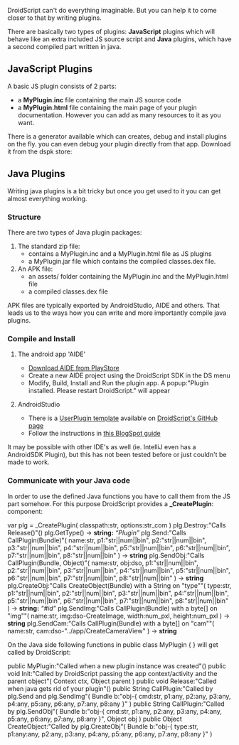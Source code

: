 DroidScript can't do everything imaginable. But you can help it to come closer to that by writing plugins.

There are basically two types of plugins: **JavaScript** plugins which will behave like an extra included JS source script and
**Java** plugins, which have a second compiled part written in java.

## JavaScript Plugins
A basic JS plugin consists of 2 parts:
- a **MyPlugin.inc** file containing the main JS source code
- a **MyPlugin.html** file containing the main page of your plugin documentation.
However you can add as many resources to it as you want.

There is a generator available which can creates, debug and install plugins on the fly. you can even debug your plugin directly from that app.
Download it from the dspk store: [](https://dspk.justplayer.de/browse/view/67)


## Java Plugins
Writing java plugins is a bit tricky but once you get used to it you can get almost everything working.

### Structure
There are two types of Java plugin packages:
1. The standard zip file:
	- contains a MyPlugin.inc and a MyPlugin.html file as JS plugins
	- a MyPlugin.jar file which contains the compiled classes.dex file.
2. An APK file:
	- an assets/ folder containing the MyPlugin.inc and the MyPlugin.html file
	- a compiled classes.dex file

APK files are typically exported by AndroidStudio, AIDE and others.
That leads us to the ways how you can write and more importantly compile java plugins.

### Compile and Install
1. The android app 'AIDE'
	- [Download AIDE from PlayStore](https://play.google.com/store/apps/details?id=com.aide.ui)
	- Create a new AIDE project using the DroidScript SDK in the DS menu
	- Modify, Build, Install and Run the plugin app. A popup:"Plugin installed. Please restart DroidScript." will appear

2. AndroidStudio
	- There is a [UserPlugin template](https://github.com/DroidScript/Plugin-UserPlugin) available on [DroidScript's GitHub page](https://github.com/DroidScript)
	- Follow the instructions in [this BlogSpot guide](https://symbroson.blogspot.com/2018/02/ds-java-plugins-android-studio.html)

It may be possible with other IDE's as well (ie. IntelliJ even has a AndroidSDK Plugin), but this has not been tested before or just couldn't be made to work.

### Communicate with your Java code
In order to use the defined Java functions you have to call them from the JS part somehow.
For this purpose DroidScript provides a **\_CreatePlugin**: component:

<js>var plg = \_CreatePlugin( classpath:str, options:str\_com )</js>
<js>plg.Destroy:"Calls Release()"()</js>
<js>plg.GetType() → **string:** _“Plugin”_</js>
<js>plg.Send:"Calls CallPlugin(Bundle)"( name:str, p1:"str||num||bin", p2:"str||num||bin", p3:"str||num||bin", p4:"str||num||bin", p5:"str||num||bin", p6:"str||num||bin", p7:"str||num||bin", p8:"str||num||bin" ) → **string**</js>
<js>plg.SendObj:"Calls CallPlugin(Bundle, Object)"( name:str, obj:dso, p1:"str||num||bin", p2:"str||num||bin", p3:"str||num||bin", p4:"str||num||bin", p5:"str||num||bin", p6:"str||num||bin", p7:"str||num||bin", p8:"str||num||bin" ) → **string**</js>
<js>plg.CreateObj:"Calls CreateObject(Bundle) with a String on &quot;type&quot;"( type:str, p1:"str||num||bin", p2:"str||num||bin", p3:"str||num||bin", p4:"str||num||bin", p5:"str||num||bin", p6:"str||num||bin", p7:"str||num||bin", p8:"str||num||bin" ) → **string:** _“#id”_</js>
<js>plg.SendImg:"Calls CallPlugin(Bundle) with a byte[] on &quot;img&quot;"( name:str, img:dso-CreateImage, width:num\_pxl, height:num\_pxl ) → **string**</js>
<js>plg.SendCam:"Calls CallPlugin(Bundle) with a byte[] on &quot;cam&quot;"( name:str, cam:dso-"../app/CreateCameraView" ) → **string**</js>

On the Java side following functions in <java nobox>public class MyPlugin { }</java> will get called by DroidScript:

<java>public MyPlugin:"Called when a new plugin instance was created"()</java>
<java>public void Init:"Called by DroidScript passing the app context/activity and the parent object"( Context ctx, Object parent )</java>
<java>public void Release:"Called when java gets rid of your plugin"()</java>
<java>public String CallPlugin:"Called by plg.Send and plg.SendImg"( Bundle b:"obj-{ cmd:str, p1:any, p2:any, p3:any, p4:any, p5:any, p6:any, p7:any, p8:any }" )</java>
<java>public String CallPlugin:"Called by plg.SendObj"( Bundle b:"obj-{ cmd:str, p1:any, p2:any, p3:any, p4:any, p5:any, p6:any, p7:any, p8:any }", Object obj )</java>
<java>public Object CreateObject:"Called by plg.CreateObj"( Bundle b:"obj-{ type:str, p1:any:any, p2:any, p3:any, p4:any, p5:any, p6:any, p7:any, p8:any }" )</java>
<!--java>public void CallScript(Bundle b, String webViewId)</java-->
